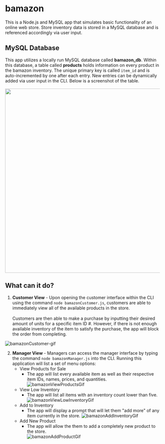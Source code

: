 # bamazon
This is a Node.js and MySQL app that simulates basic functionality of an online web store. Store inventory data is stored in a MySQL database and is referenced accordingly via user input.

## MySQL Database
This app utilizes a locally run MySQL database called **bamazon_db**. Within this database, a table called **products** holds information on every product in the bamazon inventory. The unique primary key is called `item_id` and is auto-incremented by one after each entry. New entries can be dynamically added via user input in the CLI. Below is a screenshot of the table.<br><br>
<img width="600" src="https://user-images.githubusercontent.com/52802240/69197388-0c19e180-0ae6-11ea-9959-502ea5e28a99.PNG">

## What can it do?

1. **Customer View** - Upon opening the customer interface within the CLI using the command `node bamazonCustomer.js`, customers are able to immediately view all of the available products in the store. <br><br>Customers are then able to make a purchase by inputting their desired amount of units for a specific item ID #. However, if there is not enough available inventory of the item to satisfy the purchase, the app will block the order from completing.

![bamazonCustomer-gif](https://user-images.githubusercontent.com/52802240/69092406-27f78780-0a01-11ea-914d-adfa8c49ab93.gif)

2. **Manager View** - Managers can access the manager interface by typing the command `node bamazonManager.js` into the CLI. Running this application will list a set of menu options:
    * View Products for Sale
        * The app will list every available item as well as their respective item IDs, names, prices, and quantities.
        ![bamazonViewProductsGif](https://user-images.githubusercontent.com/52802240/69194689-9f4f1900-0ade-11ea-86b9-154c5b159771.gif)
    * View Low Inventory
        * The app will list all items with an inventory count lower than five.<br>
        ![bamazonViewLowInventoryGif](https://user-images.githubusercontent.com/52802240/69195341-3799cd80-0ae0-11ea-9a2e-8f648ea95c71.gif)
    * Add to Inventory
         * The app will display a prompt that will let them "add more" of any item currently in the store.
         ![bamazonAddInventoryGif](https://user-images.githubusercontent.com/52802240/69195858-b80cfe00-0ae1-11ea-85e7-75d5d8dd29b4.gif)
    * Add New Product
        * The app will allow the them to add a completely new product to the store.<br>
        ![bamazonAddProductGif](https://user-images.githubusercontent.com/52802240/69196394-37e79800-0ae3-11ea-8a40-c05228a1428a.gif)






